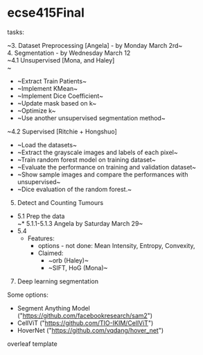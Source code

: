 # ecse415Final

tasks:<br />

~3. Dataset Preprocessing [Angela] - by Monday March 2rd~<br />
4. Segmentation - by Wednesday March 12<br />
~4.1 Unsupervised [Mona, and Haley]<br />~
* ~Extract Train Patients~
* ~Implement KMean~
* ~Implement Dice Coefficient~
* ~Update mask based on k~
* ~Optimize k~
* ~Use another unsupervised segmentation method~
  
~4.2 Supervised [Ritchie + Hongshuo]<br />
* ~Load the datasets~
* ~Extract the grayscale images and labels of each pixel~
* ~Train random forest model on training dataset~
* ~Evaluate the performance on training and validation dataset~
* ~Show sample images and compare the performances with unsupervised~
* ~Dice evaluation of the random forest.~
  
5. Detect and Counting Tumours
* 5.1 Prep the data<br />
~* 5.1.1-5.1.3 Angela by Saturday March 29~
* 5.4 
   * Features:
     * options - not done: Mean Intensity, Entropy,  Convexity,
     * Claimed:<br/>
        * ~orb (Haley)~ <br /> 
        * ~SIFT, HoG (Mona)~


   
7. Deep learning segmentation

Some options:
* Segment Anything Model ("https://github.com/facebookresearch/sam2")
* CellViT ("https://github.com/TIO-IKIM/CellViT")
* HoverNet ("https://github.com/vqdang/hover_net")

overleaf template<br />

  
